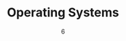 ---
date: '6'
title: 'Operating Systems'
tech:
  - "https://www.microsoft.com/en-jo#:~:text=Microsoft%20%2D%20Official%20Home%20Page,https://raw.githubusercontent.com/devicons/devicon/1119b9f84c0290e0f0b38982099a2bd027a48bf1/icons/windows8/windows8-original.svg,Windows,"
  - "https://www.linux.org/,https://raw.githubusercontent.com/devicons/devicon/master/icons/linux/linux-original.svg,Linux,"
---